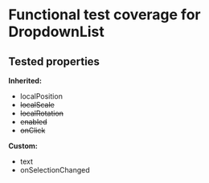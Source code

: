 # Functional test coverage for DropdownList
## Tested properties

**Inherited:**
- localPosition
- ~~localScale~~
- ~~localRotation~~
- ~~enabled~~
- ~~onClick~~

**Custom:**
- text
- onSelectionChanged
